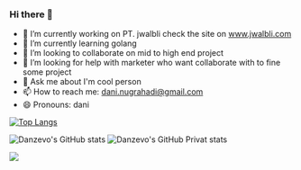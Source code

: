 ### Hi there 👋

<!-- **danzevo/danzevo** is a ✨ _special_ ✨ repository because its `README.md` (this file) appears on your GitHub profile. 

Here are some ideas to get you started:-->

- 🔭 I’m currently working on PT. jwalbli check the site on www.jwalbli.com
- 🌱 I’m currently learning golang
- 👯 I’m looking to collaborate on mid to high end project
- 🤔 I’m looking for help with marketer who want collaborate with to fine some project
- 💬 Ask me about I'm cool person
- 📫 How to reach me: dani.nugrahadi@gmail.com
- 😄 Pronouns: dani


[![Top Langs](https://github-readme-stats.vercel.app/api/top-langs/?username=danzevo)](https://github.com/anuraghazra/github-readme-stats)

![Danzevo's GitHub stats](https://github-readme-stats.vercel.app/api?username=danzevo&show_icons=true&theme=radical)
![Danzevo's GitHub Privat stats](https://github-readme-stats.vercel.app/api?username=danzevo&show_icons=true&theme=radical&count_private=true)


![](https://komarev.com/ghpvc/?username=danzevo&label=VISITOR)
